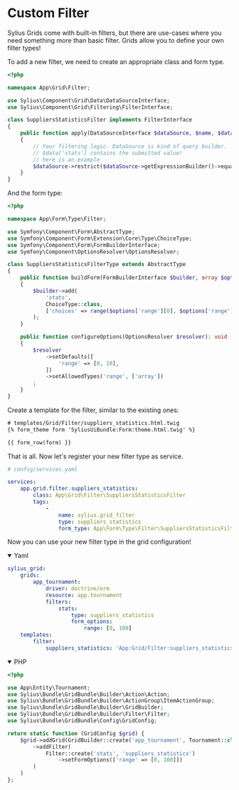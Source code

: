 Custom Filter
=============

Sylius Grids come with built-in filters, but there are use-cases where you need something more than basic filter. Grids allow you to define your own filter types!

To add a new filter, we need to create an appropriate class and form type.

```php
<?php

namespace App\Grid\Filter;

use Sylius\Component\Grid\Data\DataSourceInterface;
use Sylius\Component\Grid\Filtering\FilterInterface;

class SuppliersStatisticsFilter implements FilterInterface
{
    public function apply(DataSourceInterface $dataSource, $name, $data, array $options = []): void
    {
        // Your filtering logic. DataSource is kind of query builder.
        // $data['stats'] contains the submitted value!
        // here is an example
        $dataSource->restrict($dataSource->getExpressionBuilder()->equals('stats', $data['stats']));
    }
}
```

And the form type:

```php
<?php

namespace App\Form\Type\Filter;

use Symfony\Component\Form\AbstractType;
use Symfony\Component\Form\Extension\Core\Type\ChoiceType;
use Symfony\Component\Form\FormBuilderInterface;
use Symfony\Component\OptionsResolver\OptionsResolver;

class SuppliersStatisticsFilterType extends AbstractType
{
    public function buildForm(FormBuilderInterface $builder, array $options): void
    {
        $builder->add(
            'stats',
            ChoiceType::class,
            ['choices' => range($options['range'][0], $options['range'][1])]
        );
    }

    public function configureOptions(OptionsResolver $resolver): void
    {
        $resolver
            ->setDefaults([
                'range' => [0, 10],
            ])
            ->setAllowedTypes('range', ['array'])
        ;
    }
}
```

Create a template for the filter, similar to the existing ones:

```html
# templates/Grid/Filter/suppliers_statistics.html.twig
{% form_theme form 'SyliusUiBundle:Form:theme.html.twig' %}

{{ form_row(form) }}
```

That is all. Now let's register your new filter type as service.

```yaml
# config/services.yaml

services:
    app.grid.filter.suppliers_statistics:
        class: App\Grid\Filter\SuppliersStatisticsFilter
        tags:
            -
                name: sylius.grid_filter
                type: suppliers_statistics
                form_type: App\Form\Type\Filter\SuppliersStatisticsFilterType
```

Now you can use your new filter type in the grid configuration!

<details open><summary>Yaml</summary>

```yaml
sylius_grid:
    grids:
        app_tournament:
            driver: doctrine/orm
            resource: app.tournament
            filters:
                stats:
                    type: suppliers_statistics
                    form_options:
                        range: [0, 100]
    templates:
        filter:
            suppliers_statistics: 'App:Grid/Filter:suppliers_statistics.html.twig'
```

</details>

<details open><summary>PHP</summary>

```php
<?php

use App\Entity\Tournament;
use Sylius\Bundle\GridBundle\Builder\Action\Action;
use Sylius\Bundle\GridBundle\Builder\ActionGroup\ItemActionGroup;
use Sylius\Bundle\GridBundle\Builder\GridBuilder;
use Sylius\Bundle\GridBundle\Builder\Filter\Filter;
use Sylius\Bundle\GridBundle\Config\GridConfig;

return static function (GridConfig $grid) {
    $grid->addGrid(GridBuilder::create('app_tournament', Tournament::class)
        ->addFilter(
            Filter::create('stats', 'suppliers_statistics')
                ->setFormOptions(['range' => [0, 100]])
        )
    )
};
```

</details>
